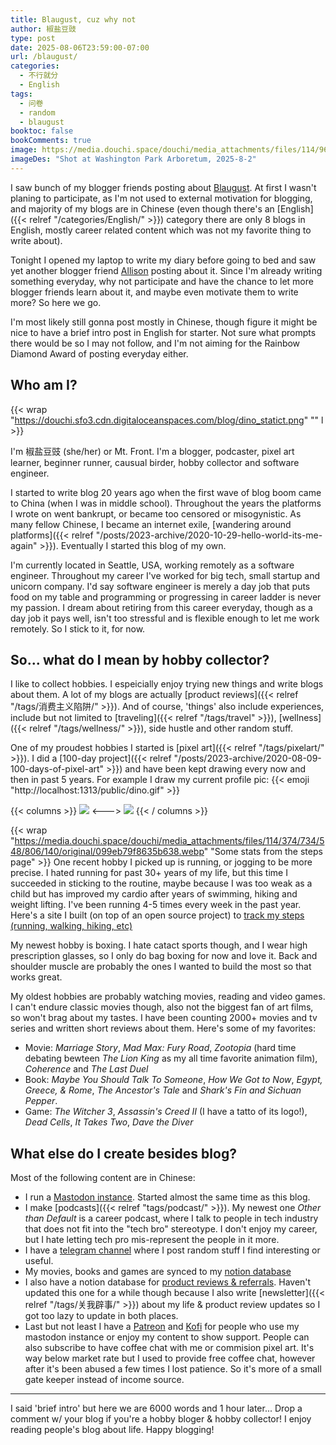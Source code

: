 ```yaml
---
title: Blaugust, cuz why not
author: 椒盐豆豉
type: post
date: 2025-08-06T23:59:00-07:00
url: /blaugust/
categories:
  - 不行就分
  - English
tags:
  - 问卷
  - random
  - blaugust
booktoc: false
bookComments: true
image: https://media.douchi.space/douchi/media_attachments/files/114/963/848/216/692/751/original/10aea27f1464baff.png
imageDes: "Shot at Washington Park Arboretum, 2025-8-2"
---
```


I saw bunch of my blogger friends posting about [Blaugust](https://nerdgirlthoughts.game.blog/2025/07/10/blaugust-2025-is-coming/?utm_source=blog.douchi.space). At first I wasn't planing to participate, as I'm not used to external motivation for blogging, and majority of my blogs are in Chinese (even though there's an [English]({{< relref "/categories/English/" >}}) category there are only 8 blogs in English, mostly career related content which was not my favorite thing to write about).

Tonight I opened my laptop to write my diary before going to bed and saw yet another blogger friend [Allison](https://thewanderingallison.vercel.app/posts/diary20250807/?utm_source=blog.douchi.space) posting about it. Since I'm already writing something everyday, why not participate and have the chance to let more blogger friends learn about it, and maybe even motivate them to write more? So here we go.

I'm most likely still gonna post mostly in Chinese, though figure it might be nice to have a brief intro post in English for starter. Not sure what prompts there would be so I may not follow, and I'm not aiming for the Rainbow Diamond Award of posting everyday either.

<!--more-->

## Who am I?
{{< wrap "https://douchi.sfo3.cdn.digitaloceanspaces.com/blog/dino_statict.png" "" l >}}

I'm 椒盐豆豉 (she/her) or Mt. Front. I'm a blogger, podcaster, pixel art learner, beginner runner, causual birder, hobby collector and software engineer.

I started to write blog 20 years ago when the first wave of blog boom came to China (when I was in middle school). Throughout the years the platforms I wrote on went bankrupt, or became too censored or misogynistic. As many fellow Chinese, I became an internet exile, [wandering around platforms]({{< relref "/posts/2023-archive/2020-10-29-hello-world-its-me-again" >}}). Eventually I started this blog of my own.

I'm currently located in Seattle, USA, working remotely as a software engineer. Throughout my career I've worked for big tech, small startup and unicorn company. I'd say software engineer is merely a day job that puts food on my table and programming or progressing in career ladder is never my passion. I dream about retiring from this career everyday, though as a day job it pays well, isn't too stressful and is flexible enough to let me work remotely. So I stick to it, for now.

## So... what do I mean by hobby collector?
I like to collect hobbies. I espeicially enjoy trying new things and write blogs about them. A lot of my blogs are actually [product reviews]({{< relref "/tags/消费主义陷阱/" >}}). And of course, 'things' also include experiences, include but not limited to [traveling]({{< relref "/tags/travel" >}}), [wellness]({{< relref "/tags/wellness/" >}}), side hustle and other random stuff.

One of my proudest hobbies I started is [pixel art]({{< relref "/tags/pixelart/" >}}). I did a [100-day project]({{< relref "/posts/2023-archive/2020-08-09-100-days-of-pixel-art" >}}) and have been kept drawing every now and then in past 5 years. For example I draw my current profile pic: {{< emoji "http://localhost:1313/public/dino.gif" >}}

{{< columns >}}
![](https://media.douchi.space/douchi/media_attachments/files/110/456/270/837/230/169/original/2c351c634b413454.png)
<--->
![](https://media.douchi.space/douchi/media_attachments/files/111/428/680/896/891/063/original/d91c1fdb8680e763.png)
{{< / columns >}}

{{< wrap "https://media.douchi.space/douchi/media_attachments/files/114/374/734/548/806/140/original/099eb79f8635b638.webp" "Some stats from the steps page" >}}
One recent hobby I picked up is running, or jogging to be more precise. I hated running for past 30+ years of my life, but this time I succeeded in sticking to the routine, maybe because I was too weak as a child but has improved my cardio after years of swimming, hiking and weight lifting. I've been running 4-5 times every week in the past year. Here's a site I built (on top of an open source project) to [track my steps (running, walking, hiking, etc)](https://steps.douchi.space?utm_source=blog)

My newest hobby is boxing. I hate catact sports though, and I wear high prescription glasses, so I only do bag boxing for now and love it. Back and shoulder muscle are probably the ones I wanted to build the most so that works great.

My oldest hobbies are probably watching movies, reading and video games. I can't endure classic movies though, also not the biggest fan of art films, so won't brag about my tastes. I have been counting 2000+ movies and tv series and written short reviews about them. Here's some of my favorites:
- Movie: *Marriage Story*, *Mad Max: Fury Road*, *Zootopia* (hard time debating bewteen *The Lion King* as my all time favorite animation film), *Coherence* and *The Last Duel*
- Book: *Maybe You Should Talk To Someone*, *How We Got to Now*, *Egypt, Greece, & Rome*, *The Ancestor's Tale* and *Shark's Fin and Sichuan Pepper*.
- Game: *The Witcher 3*, *Assassin's Creed II* (I have a tatto of its logo!), *Dead Cells*, *It Takes Two*, *Dave the Diver*

## What else do I create besides blog?
Most of the following content are in Chinese:

- I run a [Mastodon instance](https://douchi.space). Started almost the same time as this blog. 
- I make [podcasts]({{< relref "tags/podcast/" >}}). My newest one *Other than Default* is a career podcast, where I talk to people in tech industry that does not fit into the "tech bro" stereotype. I don't enjoy my career, but I hate letting tech pro mis-represent the people in it more.
- I have a [telegram channel](https://t.me/mtfront) where I post random stuff I find interesting or useful.
- My movies, books and games are synced to my [notion database](https://mtfront.notion.site/2485c762efe040b988531aaa3e45ad25?source=copy_link)
- I also have a notion database for [product reviews & referrals](https://mtfront.notion.site/mtfront-shopping-reviews-e568ee6ebaa44b5da146cbe4ac4663eb?source=copy_link). Haven't updated this one for a while though because I also write [newsletter]({{< relref "/tags/关我辟事/" >}}) about my life & product review updates so I got too lazy to update in both places.
- Last but not least I have a [Patreon](https://www.patreon.com/bePatron?u=46962965) and [Kofi](https://ko-fi.com/S6S130C16) for people who use my mastodon instance or enjoy my content to show support. People can also subscribe to have coffee chat with me or commision pixel art. It's way below market rate but I used to provide free coffee chat, however after it's been abused a few times I lost patience. So it's more of a small gate keeper instead of income source.

---

I said 'brief intro' but here we are 6000 words and 1 hour later... Drop a comment w/ your blog if you're a hobby bloger & hobby collector! I enjoy reading people's blog about life. Happy blogging!